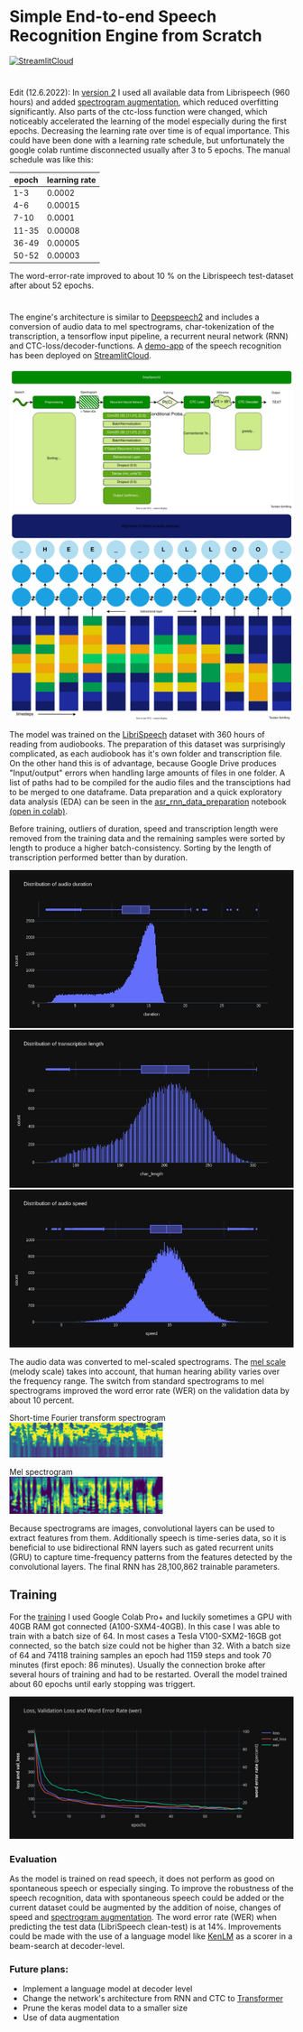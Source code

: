 # Simple End-to-end Speech Recognition Engine from Scratch
[![StreamlitCloud](https://static.streamlit.io/badges/streamlit_badge_black_white.svg)](https://share.streamlit.io/to-schi/asr-deepspeech2-webdemo/main)

#
Edit (12.6.2022):
In [version 2](https://colab.research.google.com/github/to-schi/speech-recognition-from-scratch/blob/main/asr_rnn_training_v2.ipynb) I used all available data from Librispeech (960 hours) and added [spectrogram augmentation](https://arxiv.org/abs/1904.08779), which reduced overfitting significantly. Also parts of the ctc-loss function were changed, which noticeably accelerated the learning of the model especially during the first epochs. Decreasing the learning rate over time is of equal importance. This could have been done with a learning rate schedule, but unfortunately the google colab runtime disconnected usually after 3 to 5 epochs. The manual schedule was like this:

| epoch | learning rate |
|-------|---------------|
| 1-3   | 0.0002        |
| 4-6   | 0.00015       |
| 7-10  | 0.0001        |
| 11-35 | 0.00008       |
| 36-49 | 0.00005       |
| 50-52 | 0.00003       |

The word-error-rate improved to about 10 % on the Librispeech test-dataset after about 52 epochs.
#

The engine's architecture is similar to [Deepspeech2](https://arxiv.org/abs/1512.02595) and includes a conversion of audio data to mel spectrograms, char-tokenization of the transcription, a tensorflow input pipeline, a recurrent neural network (RNN) and CTC-loss/decoder-functions.
A [demo-app](https://github.com/to-schi/asr-deepspeech2-webdemo) of the speech recognition has been deployed on [StreamlitCloud](https://share.streamlit.io/to-schi/asr-deepspeech2-webdemo/main).

![DeepSpeech2](./img/DeepSpeech2.drawio.svg)
![Decoder](./img/RNN%2BCTC.drawio.svg)

The model was trained on the [LibriSpeech](https://www.openslr.org/12/) dataset with 360 hours of reading from audiobooks. The preparation of this dataset was surprisingly complicated, as each audiobook has it's own folder and transcription file. On the other hand this is of advantage, because Google Drive produces "Input/output" errors when handling large amounts of files in one folder. A list of paths had to be compiled for the audio files and the transciptions had to be merged to one dataframe. Data preparation and a quick exploratory data analysis (EDA) can be seen in the [asr_rnn_data_preparation](https://github.com/to-schi/speech-recognition-from-scratch/blob/main/asr_rnn_data_preparation.ipynb) notebook [(open in colab)](https://colab.research.google.com/github/to-schi/speech-recognition-from-scratch/blob/main/asr_rnn_data_preparation.ipynb).

Before training, outliers of duration, speed and transcription length were removed from the training data and the remaining samples were sorted by length to produce a higher batch-consistency. Sorting by the length of transcription performed better than by duration.

![distribution of duration](img/dist_duration.png)
![distributionn of transcription length](./img/dist_char-length.png)
![distributionn of speed](./img/dist_speed.png)

The audio data was converted to mel-scaled spectrograms. The [mel scale](https://en.wikipedia.org/wiki/Mel_scale) (melody scale) takes into account, that human hearing ability varies over the frequency range. The switch from standard spectrograms to mel spectrograms improved the word error rate (WER) on the validation data by about 10 percent.

Short-time Fourier transform spectrogram  
![stft-spectrogram](img/stft-spectrogram.jpg)

Mel spectrogram  
![mel-spectrogram](img/mel-spectrogram.jpg)

Because spectrograms are images, convolutional layers can be used to extract features from them. Additionally speech is time-series data, so it is beneficial to use bidirectional RNN layers such as gated recurrent units (GRU) to capture time-frequency patterns from the features detected by the convolutional layers. The final RNN has 28,100,862 trainable parameters.

## Training
For the [training](https://colab.research.google.com/github/to-schi/speech-recognition-from-scratch/blob/main/asr_rnn_training.ipynb) I used Google Colab Pro+ and luckily sometimes a GPU with 40GB RAM got connected (A100-SXM4-40GB). In this case I was able to train with a batch size of 64. In most cases a Tesla V100-SXM2-16GB got connected, so the batch size could not be higher than 32. With a batch size of 64 and 74118 training samples an epoch had 1159 steps and took 70 minutes (first epoch: 86 minutes). Usually the connection broke after several hours of training and had to be restarted. Overall the model trained about 60 epochs until early stopping was triggert.

![training](./img/history_plot.svg)

### Evaluation

As the model is trained on read speech, it does not perform as good on spontaneous speech or  especially singing. To improve the robustness of the speech recognition, data with spontaneous speech could be added or the current dataset could be augmented by the addition of noise, changes of speed and [spectrogram augmentation](https://arxiv.org/abs/1904.08779).
The word error rate (WER) when predicting the test data (LibriSpeech clean-test) is at 14%. Improvements could be made with the use of a language model like [KenLM](https://kheafield.com/code/kenlm/) as a scorer in a beam-search at decoder-level.

### Future plans:
- Implement a language model at decoder level
- Change the network's architecture from RNN and CTC to [Transformer](https://arxiv.org/abs/1706.03762)
- Prune the keras model data to a smaller size
- Use of data augmentation
